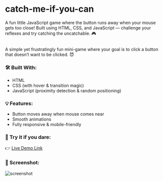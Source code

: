 # catch-me-if-you-can
A fun little JavaScript game where the button runs away when your mouse gets too close! Built using HTML, CSS, and JavaScript — challenge your reflexes and try catching the uncatchable. 🎮

## 

A simple yet frustratingly fun mini-game where your goal is to click a button that doesn’t want to be clicked. 😈

### 🛠 Built With:
- HTML
- CSS (with hover & transition magic)
- JavaScript (proximity detection & random positioning)

### 💡 Features:
- Button moves away when mouse comes near
- Smooth animations
- Fully responsive & mobile-friendly

### 👾 Try it if you dare:
👉 [Live Demo Link](https://yourusername.github.io/catch-me-if-you-can)

### 📸 Screenshot:
![screenshot](./screenshot.png)

